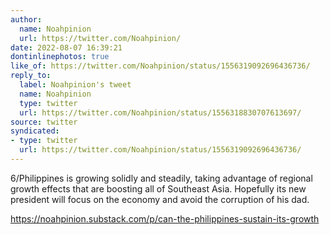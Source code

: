 ```yaml
---
author:
  name: Noahpinion
  url: https://twitter.com/Noahpinion/
date: 2022-08-07 16:39:21
dontinlinephotos: true
like_of: https://twitter.com/Noahpinion/status/1556319092696436736/
reply_to:
  label: Noahpinion's tweet
  name: Noahpinion
  type: twitter
  url: https://twitter.com/Noahpinion/status/1556318830707613697/
source: twitter
syndicated:
- type: twitter
  url: https://twitter.com/Noahpinion/status/1556319092696436736/
---
```


6/Philippines is growing solidly and steadily, taking advantage of regional growth effects that are boosting all of Southeast Asia. Hopefully its new president will focus on the economy and avoid the corruption of his dad.



https://noahpinion.substack.com/p/can-the-philippines-sustain-its-growth